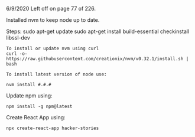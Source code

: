 6/9/2020 Left off on page 77 of 226.

Installed nvm to keep node up to date. 

Steps:
    sudo apt-get update
    sudo apt-get install build-essential checkinstall libssl-dev

	To install or update nvm using curl
    curl -o- https://raw.githubusercontent.com/creationix/nvm/v0.32.1/install.sh | bash

    To install latest version of node use:

    nvm install #.#.#


Update npm using:

    npm install -g npm@latest


Create React App using:

    npx create-react-app hacker-stories



    